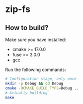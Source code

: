 # zip-fs

## How to build?
Make sure you have installed:
- cmake >= 17.0.0
- fuse >= 3.0.0
- gcc

Run the following commands:
```bash
# Configuration stage, only once
mkdir -p Debug && cd Debug
cmake -DCMAKE_BUILD_TYPE=Debug ..
# Actually building
make
```

